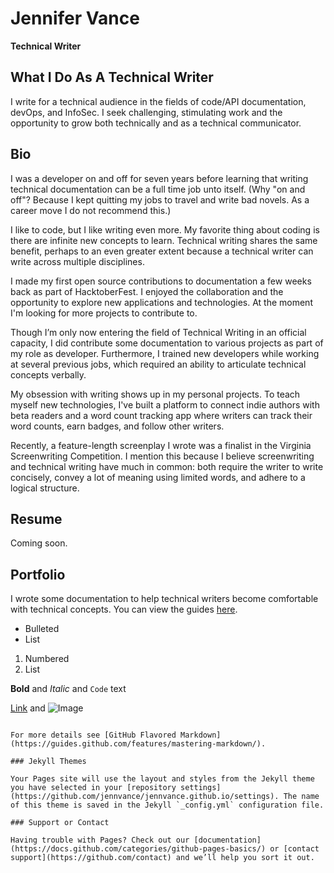# Jennifer Vance 
**Technical Writer**

## What I Do As A Technical Writer
I write for a technical audience in the fields of code/API documentation, devOps, and InfoSec. I seek challenging, stimulating work and the opportunity to grow both technically and as a technical communicator.

## Bio

I was a developer on and off for seven years before learning that writing technical documentation can be a full time job unto itself. (Why "on and off"? Because I kept quitting my jobs to travel and write bad novels. As a career move I do not recommend this.)

I like to code, but I like writing even more. My favorite thing about coding is there are infinite new concepts to learn. Technical writing shares the same benefit, perhaps to an even greater extent because a technical writer can write across multiple disciplines.

I made my first open source contributions to documentation a few weeks back as part of HacktoberFest. I enjoyed the collaboration and the opportunity to explore new applications and technologies. At the moment I'm looking for more projects to contribute to.

Though I’m only now entering the field of Technical Writing in an official capacity, I did contribute some documentation to various projects as part of my role as developer. Furthermore, I trained new developers while working at several previous jobs, which required an ability to articulate technical concepts verbally.

My obsession with writing shows up in my personal projects. To teach myself new technologies, I've built a platform to connect indie authors with beta readers and a word count tracking app where writers can track their word counts, earn badges, and follow other writers.

Recently, a feature-length screenplay I wrote was a finalist in the Virginia Screenwriting Competition. I mention this because I believe screenwriting and technical writing have much in common: both require the writer to write concisely, convey a lot of meaning using limited words, and adhere to a logical structure.

## Resume
Coming soon.

## Portfolio
I wrote some documentation to help technical writers become comfortable with technical concepts. You can view the guides [here](https://github.com/jennvance/bash-commands).

- Bulleted
- List

1. Numbered
2. List

**Bold** and _Italic_ and `Code` text

[Link](url) and ![Image](src)
```

For more details see [GitHub Flavored Markdown](https://guides.github.com/features/mastering-markdown/).

### Jekyll Themes

Your Pages site will use the layout and styles from the Jekyll theme you have selected in your [repository settings](https://github.com/jennvance/jennvance.github.io/settings). The name of this theme is saved in the Jekyll `_config.yml` configuration file.

### Support or Contact

Having trouble with Pages? Check out our [documentation](https://docs.github.com/categories/github-pages-basics/) or [contact support](https://github.com/contact) and we’ll help you sort it out.
